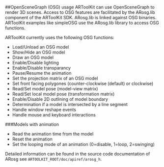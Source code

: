 ##OpenSceneGraph (OSG) usage
ARToolKit can use OpenSceneGraph to render 3D scenes. Access to OSG features are facilitated by the ARosg.lib component of the ARToolKit SDK. ARosg.lib is linked against OSG binaries. ARToolKit examples like simpleOSG use the ARosg.lib library to access OSG functions.

ARToolKit currently uses the following OSG functions:

- Load/Unload an OSG model
- Show/Hide an OSG model
- Draw an OSG model
- Enable/Disable lighting
- Enable/Disable transparancy
- Pause/Resume the animation 
- Set the projection matrix of an OSG model
- Set front facing polygones (counter-clockwise (default) or clockwise)
- Read/Set model pose (model-view matrix)
- Read/Set local model pose (transformation matrix)
- Enable/Disable 2D outlining of model boundary 
- Determination if a model is intersected by a line segment
- Handle window reshape events
- Handle mouse and keyboard interactions

###Models with animation

- Read the animation time from the model
- Reset the animation
- Set the looping mode of an animation (0=disable, 1=loop, 2=swinging)

Detailed information can be found in the source code documentation of ARosg see `ARTOOLKIT_ROOT/doc/apiref/arosg_h`.